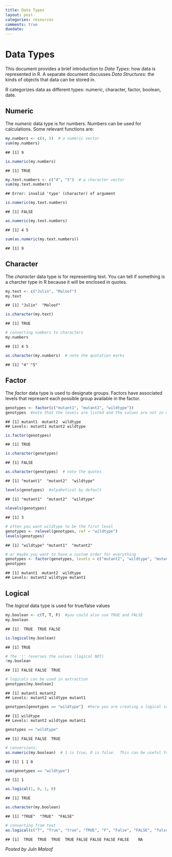 ```yaml
---
title: Data Types
layout: post
categories: resources
comments: true
duedate:
---
```


Data Types
========================================================
This document provides a brief introduction to *Data Types*: how data is represented in R.  A separate document discusses *Data Structures*: the kinds of objects that data can be stored in.

R categorizes data as different types: numeric, character, factor, boolean, date.

Numeric
-------
The *numeric* data type is for numbers.  Numbers can be used for calculations.  Some relevant functions are:

```r
my.numbers <- c(4, 5)  # a numeric vector
sum(my.numbers)
```

```
## [1] 9
```

```r
is.numeric(my.numbers)
```

```
## [1] TRUE
```

```r
my.text.numbers <- c("4", "5")  # a character vector
sum(my.text.numbers)
```

```
## Error: invalid 'type' (character) of argument
```

```r
is.numeric(my.text.numbers)
```

```
## [1] FALSE
```

```r
as.numeric(my.text.numbers)
```

```
## [1] 4 5
```

```r
sum(as.numeric(my.text.numbers))
```

```
## [1] 9
```


Character
---------
The *character* data type is for representing text.  You can tell if something is a charcter type in R because it will be enclosed in quotes.

```r
my.text <- c("Julin", "Maloof")
my.text
```

```
## [1] "Julin"  "Maloof"
```

```r
is.character(my.text)
```

```
## [1] TRUE
```

```r
# converting numbers to characters
my.numbers
```

```
## [1] 4 5
```

```r
as.character(my.numbers)  # note the quotation marks
```

```
## [1] "4" "5"
```


Factor
------
The *factor* data type is used to designate groups.  Factors have associated levels that represent each possible group available in the factor.

```r
genotypes <- factor(c("mutant1", "mutant2", "wildtype"))
genotypes  #note that the levels are listed and the values are not in quotes
```

```
## [1] mutant1  mutant2  wildtype
## Levels: mutant1 mutant2 wildtype
```

```r
is.factor(genotypes)
```

```
## [1] TRUE
```

```r
is.character(genotypes)
```

```
## [1] FALSE
```

```r
as.character(genotypes)  # note the quotes
```

```
## [1] "mutant1"  "mutant2"  "wildtype"
```

```r
levels(genotypes)  #alpabetical by default
```

```
## [1] "mutant1"  "mutant2"  "wildtype"
```

```r
nlevels(genotypes)
```

```
## [1] 3
```

```r
# often you want wildtype to be the first level
genotypes <- relevel(genotypes, ref = "wildtype")
levels(genotypes)
```

```
## [1] "wildtype" "mutant1"  "mutant2"
```

```r
# or maybe you want to have a custom order for everything
genotypes <- factor(genotypes, levels = c("mutant2", "wildtype", "mutant1"))
genotypes
```

```
## [1] mutant1  mutant2  wildtype
## Levels: mutant2 wildtype mutant1
```


Logical
-------
The *logical* data type is used for true/false values

```r
my.boolean <- c(T, T, F)  #you could also use TRUE and FALSE
my.boolean
```

```
## [1]  TRUE  TRUE FALSE
```

```r
is.logical(my.boolean)
```

```
## [1] TRUE
```

```r
# The '!' reverses the values (logical NOT)
!my.boolean
```

```
## [1] FALSE FALSE  TRUE
```

```r
# logicals can be used in extraction
genotypes[my.boolean]
```

```
## [1] mutant1 mutant2
## Levels: mutant2 wildtype mutant1
```

```r
genotypes[genotypes == "wildtype"]  #here you are creating a logical inside the square brackets.
```

```
## [1] wildtype
## Levels: mutant2 wildtype mutant1
```

```r
genotypes == "wildtype"
```

```
## [1] FALSE FALSE  TRUE
```

```r
# conversions:
as.numeric(my.boolean)  # 1 is true, 0 is false.  This can be useful for summing, ie
```

```
## [1] 1 1 0
```

```r
sum(genotypes == "wildtype")
```

```
## [1] 1
```

```r
as.logical(1, 0, 1, 0)
```

```
## [1] TRUE
```

```r
as.character(my.boolean)
```

```
## [1] "TRUE"  "TRUE"  "FALSE"
```

```r
# converting from text
as.logical(c("T", "True", "true", "TRUE", "F", "False", "FALSE", "false", "not logical"))
```

```
## [1]  TRUE  TRUE  TRUE  TRUE FALSE FALSE FALSE FALSE    NA
```


*Posted by Juln Maloof*
